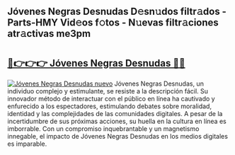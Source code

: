 ## Jóvenes Negras Desnudas D𝚎sn𝚞dos filtr𝚊dos - Parts-HMY Vid𝚎os f𝚘tos - N𝚞evas filtr𝚊ciones atr𝚊ctivas me3pm

# <h2><a href="http://mb0xpn5.tromn.icu/?c=J%c3%b3venes+Negras+Desnudas">🔗👉👉👉 Jóvenes Negras Desnudas 🔗🔗</a></h2>

[![Jóvenes Negras Desnudas nuevo](https://i.imgur.com/pEAQMta.gif)](http://mb0xpn5.tromn.icu/?c=J%c3%b3venes+Negras+Desnudas)
Jóvenes Negras Desnudas, un individuo complejo y estimulante, se resiste a la descripción fácil. Su innovador método de interactuar con el público en línea ha cautivado y enfurecido a los espectadores, estimulando debates sobre moralidad, identidad y las complejidades de las comunidades digitales. A pesar de la incertidumbre de sus próximas acciones, su huella en la cultura en línea es imborrable. Con un compromiso inquebrantable y un magnetismo innegable, el impacto de Jóvenes Negras Desnudas en los medios digitales es imparable.
